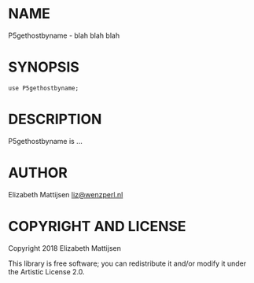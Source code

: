 NAME
====

P5gethostbyname - blah blah blah

SYNOPSIS
========

    use P5gethostbyname;

DESCRIPTION
===========

P5gethostbyname is ...

AUTHOR
======

Elizabeth Mattijsen <liz@wenzperl.nl>

COPYRIGHT AND LICENSE
=====================

Copyright 2018 Elizabeth Mattijsen

This library is free software; you can redistribute it and/or modify it under the Artistic License 2.0.

